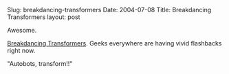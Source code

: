 Slug: breakdancing-transformers
Date: 2004-07-08
Title: Breakdancing Transformers
layout: post

Awesome.

<a href="http://www.wilenkin.com/transformers/Video_player_06_content.html">Breakdancing Transformers</a>. Geeks everywhere are having vivid flashbacks right now.

&quot;Autobots, transform!!&quot;
